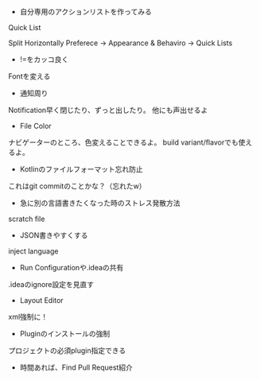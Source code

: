 * 自分専用のアクションリストを作ってみる

Quick List

Split Horizontally
Preferece -> Appearance & Behaviro -> Quick Lists

* !=をカッコ良く

Fontを変える

* 通知周り

Notification早く閉じたり、ずっと出したり。
他にも声出せるよ

* File Color

ナビゲーターのところ、色変えることできるよ。
build variant/flavorでも使えるよ。

* Kotlinのファイルフォーマット忘れ防止

これはgit commitのことかな？（忘れたw）

* 急に別の言語書きたくなった時のストレス発散方法

scratch file

* JSON書きやすくする

inject language

* Run Configurationや.ideaの共有

.ideaのignore設定を見直す

* Layout Editor

xml強制に！

* Pluginのインストールの強制

プロジェクトの必須plugin指定できる

* 時間あれば、Find Pull Request紹介
